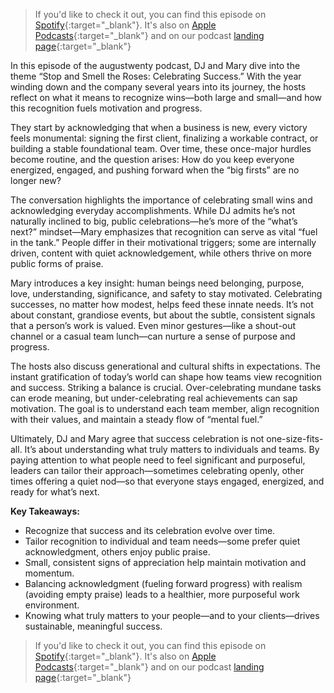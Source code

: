 >If you'd like to check it out, you can find this episode on [Spotify](https://creators.spotify.com/pod/show/a20-podcast/episodes/S2E17--Stop-and-Smell-the-Roses-e2shida){:target="_blank"}. It's also on [Apple Podcasts](https://podcasts.apple.com/us/podcast/augustwenty-podcast/id1610048773){:target="_blank"} and on our podcast [landing page](https://podcasters.spotify.com/pod/show/a20-podcast){:target="_blank"}

In this episode of the augustwenty podcast, DJ and Mary dive into the theme “Stop and Smell the Roses: Celebrating Success.” With the year winding down and the company several years into its journey, the hosts reflect on what it means to recognize wins—both large and small—and how this recognition fuels motivation and progress.

They start by acknowledging that when a business is new, every victory feels monumental: signing the first client, finalizing a workable contract, or building a stable foundational team. Over time, these once-major hurdles become routine, and the question arises: How do you keep everyone energized, engaged, and pushing forward when the “big firsts” are no longer new?

The conversation highlights the importance of celebrating small wins and acknowledging everyday accomplishments. While DJ admits he’s not naturally inclined to big, public celebrations—he’s more of the “what’s next?” mindset—Mary emphasizes that recognition can serve as vital “fuel in the tank.” People differ in their motivational triggers; some are internally driven, content with quiet acknowledgement, while others thrive on more public forms of praise.

Mary introduces a key insight: human beings need belonging, purpose, love, understanding, significance, and safety to stay motivated. Celebrating successes, no matter how modest, helps feed these innate needs. It’s not about constant, grandiose events, but about the subtle, consistent signals that a person’s work is valued. Even minor gestures—like a shout-out channel or a casual team lunch—can nurture a sense of purpose and progress.

The hosts also discuss generational and cultural shifts in expectations. The instant gratification of today’s world can shape how teams view recognition and success. Striking a balance is crucial. Over-celebrating mundane tasks can erode meaning, but under-celebrating real achievements can sap motivation. The goal is to understand each team member, align recognition with their values, and maintain a steady flow of “mental fuel.”

Ultimately, DJ and Mary agree that success celebration is not one-size-fits-all. It’s about understanding what truly matters to individuals and teams. By paying attention to what people need to feel significant and purposeful, leaders can tailor their approach—sometimes celebrating openly, other times offering a quiet nod—so that everyone stays engaged, energized, and ready for what’s next.

**Key Takeaways:**
- Recognize that success and its celebration evolve over time.
- Tailor recognition to individual and team needs—some prefer quiet acknowledgment, others enjoy public praise.
- Small, consistent signs of appreciation help maintain motivation and momentum.
- Balancing acknowledgment (fueling forward progress) with realism (avoiding empty praise) leads to a healthier, more purposeful work environment.
- Knowing what truly matters to your people—and to your clients—drives sustainable, meaningful success.

>If you'd like to check it out, you can find this episode on [Spotify](https://creators.spotify.com/pod/show/a20-podcast/episodes/S2E17--Stop-and-Smell-the-Roses-e2shida){:target="_blank"}. It's also on [Apple Podcasts](https://podcasts.apple.com/us/podcast/augustwenty-podcast/id1610048773){:target="_blank"} and on our podcast [landing page](https://podcasters.spotify.com/pod/show/a20-podcast){:target="_blank"}
